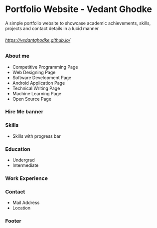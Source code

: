 # Portfolio Website - Vedant Ghodke

A simple portfolio website to showcase academic achievements, skills, projects and contact details in a lucid manner


###### https://vedantghodke.github.io/

### About me
* Competitive Programming Page
* Web Designing Page
* Software Development Page
* Android Application Page
* Technical Writing Page
* Machine Learning Page
* Open Source Page

### Hire Me banner
### Skills
* Skills with progress bar
### Education
* Undergrad
* Intermediate
### Work Experience
### Contact
* Mail Address
* Location

### Footer


